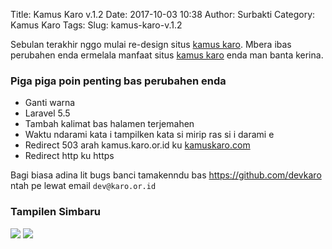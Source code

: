 Title: Kamus Karo v.1.2
Date: 2017-10-03 10:38
Author: Surbakti
Category: Kamus Karo
Tags: 
Slug: kamus-karo-v.1.2

Sebulan terakhir nggo mulai re-design situs [kamus karo]. Mbera ibas perubahen enda ermelala manfaat situs [kamus karo] enda man banta kerina.

<h3>Piga piga poin penting bas perubahen enda</h3>
<ul>
<li>Ganti warna</li>
<li>Laravel 5.5</li>
<li>Tambah kalimat bas halamen terjemahen</li>
<li>Waktu ndarami kata i tampilken kata si mirip ras si i darami e</li>
<li>Redirect 503 arah kamus.karo.or.id ku <a href="http://kamuskaro.com">kamuskaro.com</a></li>
<li>Redirect http ku https</li>
</ul>


Bagi biasa adina lit bugs banci tamakenndu bas <a href="https://github.com/devkaro">https://github.com/devkaro</a> ntah pe lewat email <code>&#100;&#101;&#118;&#64;&#107;&#97;&#114;&#111;&#46;&#111;&#114;&#46;&#105;&#100;</code>


<h3>Tampilen Simbaru</h3>

<img src="/gambar/kamus karo v1.2.png" class="img-fluid img-thumbnail">
<img src="/gambar/kamus karo v1.2 arti kata.png" class="img-fluid img-thumbnail">


[kamus karo]:http://kamuskaro.com
